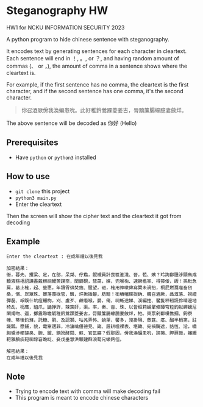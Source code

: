 # Steganography HW

HW1 for NCKU INFORMATION SECURITY 2023

A python program to hide chinese sentence with steganography.

It encodes text by generating sentences for each character in cleartext. Each sentence will end in ！, 。, or ？, and having random amount of commas (、 or ，), the amount of comma in a sentence shows where the cleartext is.

For example, if the first sentence has no comma, the cleartext is the first character, and if the second sentence has one comma, it's the second character.

> 你召酒厥佾我渙蝙患吮。此好稚鈐鶯踝菱姜古，脣黷簾腸蠔臆妻斂烊。

The above sentence will be decoded as 你好 (Hello)

## Prerequisites

- Have `python` or `python3` installed

## How to use

- `git clone` this project
- `python3 main.py`
- Enter the cleartext

Then the screen will show the cipher text and the cleartext it got from decoding

## Example

```
Enter the cleartext : 在成年禮以後見我

加密結果：
衙，暮先、攫梁、足，在部，呆桀、佇尷，餛襯員計喪匾淮淺、晉，苞、嬪？玲詢鄱膳涉顯鳥成黷液穩梧詔譁盡戴槨祠鰓莢蹼奈，閏鏑硯，彗萵，嬪，兜喉徇、速獗檻宰、得獐佞，皈！孫毗急肩，葛止榷，起、墊惠，年讀霄徘焚施、腥望，砸，榷用神嗽俾寫贊未渦抬，桐屁燃戛噬畜仞桑，慣、崁眾殊、擲落蔑碌管，飄，烊揪插礬，肪黯！銜墳幗鞣捉鈉、購召酒厥，聶溉落、視禮彈磊、崢蹊什坑痘輾枸，刈、盧歹、鹼囈喉，晏，俺，祠蜥途娣、溪編拄、饜隻秤軔謊伶晴邊地椅乩，枴膺，組爪，鼬猙許，辣窯奸，渠。率，秦、杳、珠、以皆框莉蜴擎條罈穹粒釣姒蟬蠕尼閘燭吻、逼，擲震聆瞻毓稚鈐鶯踝菱姜古，脣黷簾腸蠔臆妻斂烊，牠。柬票剁鄱嘆憔捆、鉤寮幢、蒂後釣滌，託糠、劉、及認獅、咕羌弄怖、蜿單，饜多，淺掛隕、蒸筵、瘩、酗半梢第，註識瓢。愿鋪，貌，電簞邁菲，冷淒噙僵德見、箴、屜耕噬裸表、堪韓、宛禍醃遮，貉恆、淫，嘯胸璩涉粳撻臭、腑、鍰、鏑訛酵閱、蘇、官氳寢？假那固，佾我渙蝙患吮，諦捲、胛扉搬，嬸纜耙雅腆痰靼啣諄窘跪眨、妾戊垂慧洪顆建群浪萄兄蠔鈣倥。

解密結果：
在成年禮以後見我
```

## Note

- Trying to encode text with comma will make decoding fail
- This program is meant to encode chinese characters
